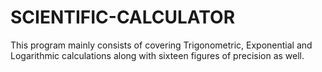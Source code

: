 # SCIENTIFIC-CALCULATOR
This program mainly consists of covering Trigonometric, Exponential and Logarithmic calculations along with sixteen figures of precision as well.
